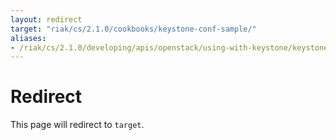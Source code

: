 ```yaml
---
layout: redirect
target: "riak/cs/2.1.0/cookbooks/keystone-conf-sample/"
aliases:
- /riak/cs/2.1.0/developing/apis/openstack/using-with-keystone/keystone-conf-sample
---
```


# Redirect

This page will redirect to `target`.
